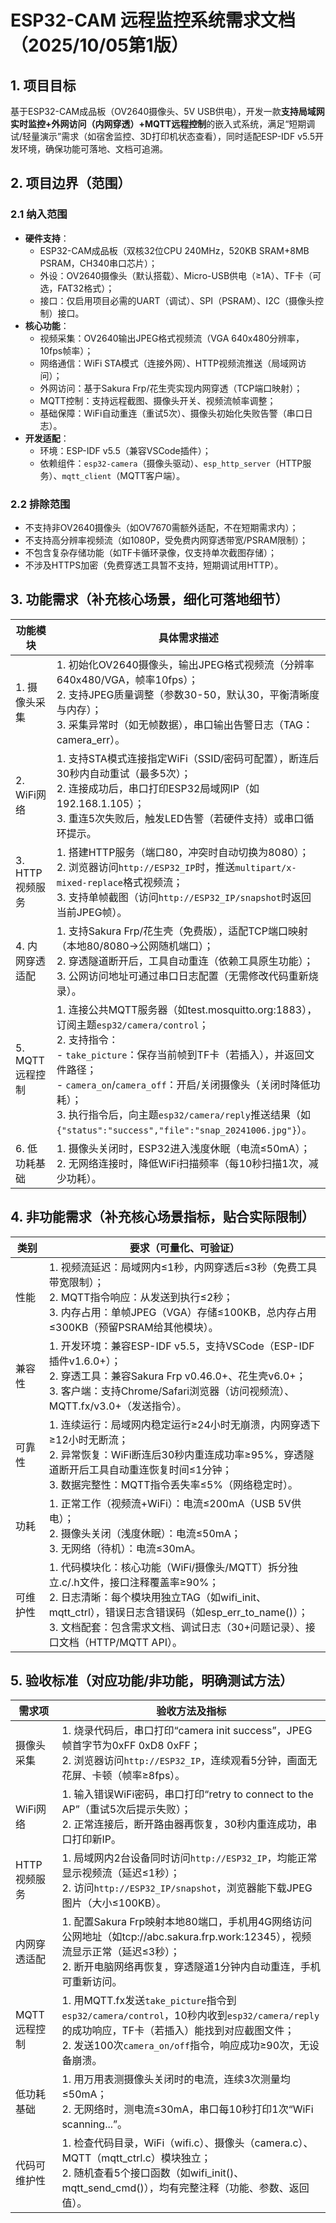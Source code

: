 # ESP32-CAM 远程监控系统需求文档（2025/10/05第1版）
## 1. 项目目标  
基于ESP32-CAM成品板（OV2640摄像头、5V USB供电），开发一款**支持局域网实时监控+外网访问（内网穿透）+MQTT远程控制**的嵌入式系统，满足“短期调试/轻量演示”需求（如宿舍监控、3D打印机状态查看），同时适配ESP-IDF v5.5开发环境，确保功能可落地、文档可追溯。


## 2. 项目边界（范围）
### 2.1 纳入范围
- **硬件支持**：  
  - ESP32-CAM成品板（双核32位CPU 240MHz，520KB SRAM+8MB PSRAM，CH340串口芯片）；  
  - 外设：OV2640摄像头（默认搭载）、Micro-USB供电（≥1A）、TF卡（可选，FAT32格式）；  
  - 接口：仅启用项目必需的UART（调试）、SPI（PSRAM）、I2C（摄像头控制）接口。  
- **核心功能**：  
  - 视频采集：OV2640输出JPEG格式视频流（VGA 640x480分辨率，10fps帧率）；  
  - 网络通信：WiFi STA模式（连接外网）、HTTP视频流推送（局域网访问）；  
  - 外网访问：基于Sakura Frp/花生壳实现内网穿透（TCP端口映射）；  
  - MQTT控制：支持远程截图、摄像头开关、视频流帧率调整；  
  - 基础保障：WiFi自动重连（重试5次）、摄像头初始化失败告警（串口日志）。  
- **开发适配**：  
  - 环境：ESP-IDF v5.5（兼容VSCode插件）；  
  - 依赖组件：`esp32-camera`（摄像头驱动）、`esp_http_server`（HTTP服务）、`mqtt_client`（MQTT客户端）。  

### 2.2 排除范围
- 不支持非OV2640摄像头（如OV7670需额外适配，不在短期需求内）；  
- 不支持高分辨率视频流（如1080P，受免费内网穿透带宽/PSRAM限制）；  
- 不包含复杂存储功能（如TF卡循环录像，仅支持单次截图存储）；  
- 不涉及HTTPS加密（免费穿透工具暂不支持，短期调试用HTTP）。


## 3. 功能需求（补充核心场景，细化可落地细节）
| 功能模块         | 具体需求描述                                                                 |
|------------------|------------------------------------------------------------------------------|
| 1. 摄像头采集    | 1. 初始化OV2640摄像头，输出JPEG格式视频流（分辨率640x480/VGA，帧率10fps）；<br>2. 支持JPEG质量调整（参数30-50，默认30，平衡清晰度与内存）；<br>3. 采集异常时（如无帧数据），串口输出告警日志（TAG：camera_err）。 |
| 2. WiFi网络      | 1. 支持STA模式连接指定WiFi（SSID/密码可配置），断连后30秒内自动重试（最多5次）；<br>2. 连接成功后，串口打印ESP32局域网IP（如192.168.1.105）；<br>3. 重连5次失败后，触发LED告警（若硬件支持）或串口循环提示。 |
| 3. HTTP视频服务  | 1. 搭建HTTP服务（端口80，冲突时自动切换为8080）；<br>2. 浏览器访问`http://ESP32_IP`时，推送`multipart/x-mixed-replace`格式视频流；<br>3. 支持单帧截图（访问`http://ESP32_IP/snapshot`时返回当前JPEG帧）。 |
| 4. 内网穿透适配  | 1. 支持Sakura Frp/花生壳（免费版），适配TCP端口映射（本地80/8080→公网随机端口）；<br>2. 穿透隧道断开后，工具自动重连（依赖工具原生功能）；<br>3. 公网访问地址可通过串口日志配置（无需修改代码重新烧录）。 |
| 5. MQTT远程控制  | 1. 连接公共MQTT服务器（如test.mosquitto.org:1883），订阅主题`esp32/camera/control`；<br>2. 支持指令：<br>   - `take_picture`：保存当前帧到TF卡（若插入），并返回文件路径；<br>   - `camera_on`/`camera_off`：开启/关闭摄像头（关闭时降低功耗）；<br>3. 执行指令后，向主题`esp32/camera/reply`推送结果（如`{"status":"success","file":"snap_20241006.jpg"}`）。 |
| 6. 低功耗基础    | 1. 摄像头关闭时，ESP32进入浅度休眠（电流≤50mA）；<br>2. 无网络连接时，降低WiFi扫描频率（每10秒扫描1次，减少功耗）。 |


## 4. 非功能需求（补充核心场景指标，贴合实际限制）
| 类别         | 要求（可量化、可验证）                                                                 |
|--------------|----------------------------------------------------------------------------------------|
| 性能         | 1. 视频流延迟：局域网内≤1秒，内网穿透后≤3秒（免费工具带宽限制）；<br>2. MQTT指令响应：从发送到执行≤2秒；<br>3. 内存占用：单帧JPEG（VGA）存储≤100KB，总内存占用≤300KB（预留PSRAM给其他模块）。 |
| 兼容性       | 1. 开发环境：兼容ESP-IDF v5.5，支持VSCode（ESP-IDF插件v1.6.0+）；<br>2. 穿透工具：兼容Sakura Frp v0.46.0+、花生壳v6.0+；<br>3. 客户端：支持Chrome/Safari浏览器（访问视频流）、MQTT.fx/v3.0+（发送指令）。 |
| 可靠性       | 1. 连续运行：局域网内稳定运行≥24小时无崩溃，内网穿透下≥12小时无断流；<br>2. 异常恢复：WiFi断连后30秒内重连成功率≥95%，穿透隧道断开后工具自动重连恢复时间≤1分钟；<br>3. 数据完整性：MQTT指令丢失率≤5%（网络稳定时）。 |
| 功耗         | 1. 正常工作（视频流+WiFi）：电流≤200mA（USB 5V供电）；<br>2. 摄像头关闭（浅度休眠）：电流≤50mA；<br>3. 无网络（待机）：电流≤30mA。 |
| 可维护性     | 1. 代码模块化：核心功能（WiFi/摄像头/MQTT）拆分独立.c/.h文件，接口注释覆盖率≥90%；<br>2. 日志清晰：每个模块用独立TAG（如wifi_init、mqtt_ctrl），错误日志含错误码（如esp_err_to_name()）；<br>3. 文档配套：包含需求文档、调试日志（30+问题记录）、接口文档（HTTP/MQTT API）。 |


## 5. 验收标准（对应功能/非功能，明确测试方法）
| 需求项                 | 验收方法及指标                                                                 |
|------------------------|--------------------------------------------------------------------------------|
| 摄像头采集             | 1. 烧录代码后，串口打印“camera init success”，JPEG帧首字节为0xFF 0xD8 0xFF；<br>2. 浏览器访问`http://ESP32_IP`，连续观看5分钟，画面无花屏、卡顿（帧率≥8fps）。 |
| WiFi网络               | 1. 输入错误WiFi密码，串口打印“retry to connect to the AP”（重试5次后提示失败）；<br>2. 正常连接后，断开路由器再恢复，30秒内重连成功，串口打印新IP。 |
| HTTP视频服务           | 1. 局域网内2台设备同时访问`http://ESP32_IP`，均能正常显示视频流（延迟≤1秒）；<br>2. 访问`http://ESP32_IP/snapshot`，浏览器能下载JPEG图片（大小≤100KB）。 |
| 内网穿透适配           | 1. 配置Sakura Frp映射本地80端口，手机用4G网络访问公网地址（如tcp://abc.sakura.frp.work:12345），视频流显示正常（延迟≤3秒）；<br>2. 断开电脑网络再恢复，穿透隧道1分钟内自动重连，手机可重新访问。 |
| MQTT远程控制           | 1. 用MQTT.fx发送`take_picture`指令到`esp32/camera/control`，10秒内收到`esp32/camera/reply`的成功响应，TF卡（若插入）能找到对应截图文件；<br>2. 发送100次`camera_on/off`指令，响应成功≥90次，无设备崩溃。 |
| 低功耗基础             | 1. 用万用表测摄像头关闭时的电流，连续3次测量均≤50mA；<br>2. 无网络时，测电流≤30mA，串口每10秒打印1次“WiFi scanning...”。 |
| 代码可维护性           | 1. 检查代码目录，WiFi（wifi.c）、摄像头（camera.c）、MQTT（mqtt_ctrl.c）模块独立；<br>2. 随机查看5个接口函数（如wifi_init()、mqtt_send_cmd()），均有完整注释（功能、参数、返回值）。 |